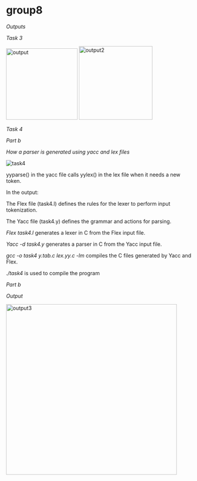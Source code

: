 # group8
*Outputs*

*Task 3*

<img width="194" alt="output" src="https://github.com/lynne-20/group8/assets/147532078/1fb6d9ce-8579-49e9-ac00-b9a695ffbedc">

<img width="200" alt="output2" src="https://github.com/lynne-20/group8/assets/147532078/5b7a59bf-290a-4393-a768-d3c64581bb88">


*Task 4*

*Part b*

*How a parser is generated using yacc and lex files*

![task4](https://github.com/lynne-20/group8/assets/147532078/aee318ec-5e98-4501-b050-8e7968f65bf6)

yyparse() in the yacc file calls yylex() in the lex file when it needs a new token.

In the output:

The Flex file (task4.l) defines the rules for the lexer to perform input tokenization.

The Yacc file (task4.y) defines the grammar and actions for parsing.

*Flex task4.l* generates a lexer in C from the Flex input file.

*Yacc -d task4.y* generates a parser in C from the Yacc input file.

*gcc -o task4 y.tab.c lex.yy.c -lm* compiles the C files generated by Yacc and Flex.

*./task4* is used to compile the program


*Part b*

*Output*

<img width="464" alt="output3" src="https://github.com/lynne-20/group8/assets/147532078/29652b19-15d1-4b6d-a33d-86c3f5bcf091">


